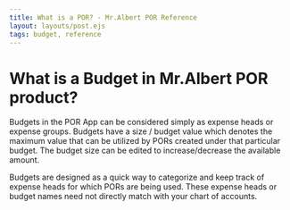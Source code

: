 ```yaml
---
title: What is a POR? - Mr.Albert POR Reference
layout: layouts/post.ejs
tags: budget, reference
---
```

# What is a Budget in Mr.Albert POR product?

Budgets in the POR App can be considered simply as expense heads or expense groups. Budgets have a size / budget value which denotes the maximum value that can be utilized by PORs created under that particular budget. The budget size can be edited to increase/decrease the available amount. 

Budgets are designed as a quick way to categorize and keep track of expense heads for which PORs are being used. These expense heads or budget names need not directly match with your chart of accounts.